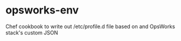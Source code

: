 opsworks-env
============

Chef cookbook to write out /etc/profile.d file based on and OpsWorks stack's custom JSON
